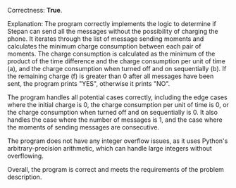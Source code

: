 Correctness: **True**.

Explanation: The program correctly implements the logic to determine if Stepan can send all the messages without the possibility of charging the phone. It iterates through the list of message sending moments and calculates the minimum charge consumption between each pair of moments. The charge consumption is calculated as the minimum of the product of the time difference and the charge consumption per unit of time (a), and the charge consumption when turned off and on sequentially (b). If the remaining charge (f) is greater than 0 after all messages have been sent, the program prints "YES", otherwise it prints "NO".

The program handles all potential cases correctly, including the edge cases where the initial charge is 0, the charge consumption per unit of time is 0, or the charge consumption when turned off and on sequentially is 0. It also handles the case where the number of messages is 1, and the case where the moments of sending messages are consecutive.

The program does not have any integer overflow issues, as it uses Python's arbitrary-precision arithmetic, which can handle large integers without overflowing.

Overall, the program is correct and meets the requirements of the problem description.
